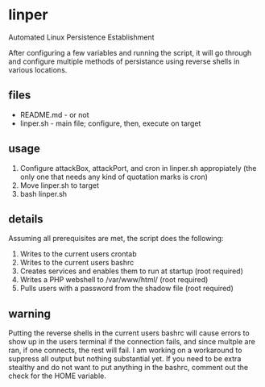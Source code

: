 # linper
Automated Linux Persistence Establishment

After configuring a few variables and running the script, it will go through and configure multiple methods of persistance using reverse shells in various locations.

## files
- README.md - or not
- linper.sh - main file; configure, then, execute on target

## usage
1. Configure attackBox, attackPort, and cron in linper.sh appropiately (the only one that needs any kind of quotation marks is cron)
2. Move linper.sh to target
3. bash linper.sh

## details
Assuming all prerequisites are met, the script does the following:

1. Writes to the current users crontab
2. Writes to the current users bashrc
3. Creates services and enables them to run at startup (root required)
4. Writes a PHP webshell to /var/www/html/ (root required)
5. Pulls users with a password from the shadow file (root required)

## warning
Putting the reverse shells in the current users bashrc will cause errors to show up in the users terminal if the connection fails, and since multple are ran, if one connects, the rest will fail. I am working on a workaround to suppress all output but nothing substantial yet. If you need to be extra stealthy and do not want to put anything in the bashrc, comment out the check for the HOME variable.